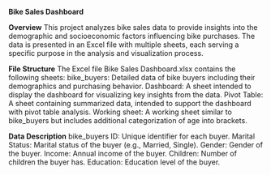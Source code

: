 **Bike Sales Dashboard**

**Overview**
This project analyzes bike sales data to provide insights into the demographic and socioeconomic factors influencing bike purchases. The data is presented in an Excel file with multiple sheets, each serving a specific purpose in the analysis and visualization process.

**File Structure**
The Excel file Bike Sales Dashboard.xlsx contains the following sheets:
bike_buyers: Detailed data of bike buyers including their demographics and purchasing behavior.
Dashboard: A sheet intended to display the dashboard for visualizing key insights from the data.
Pivot Table: A sheet containing summarized data, intended to support the dashboard with pivot table analysis.
Working sheet: A working sheet similar to bike_buyers but includes additional categorization of age into brackets.

**Data Description**
bike_buyers
ID: Unique identifier for each buyer.
Marital Status: Marital status of the buyer (e.g., Married, Single).
Gender: Gender of the buyer.
Income: Annual income of the buyer.
Children: Number of children the buyer has.
Education: Education level of the buyer.
​​
